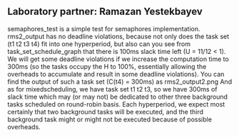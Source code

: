 ## Laboratory partner: Ramazan Yestekbayev

semaphores_test is a simple test for semaphores implementation. rms2_output has no deadline violations, because not only does the task set (t1 t2 t3 t4) fit into one hyperperiod, but also can you see from task_set_schedule_graph that there is 100ms slack time left (U = 11/12 < 1). We will get some deadline violations if we increase the computation time to 300ms (so the tasks occupy the H to 100%, essentially allowing the overheads to accumulate and result in some deadline violations). You can find the output of such a task set (C(t4) = 300ms) as rms2_output2.png And as for mixedscheduling, we have task set t1 t2 t3, so we have 300ms of slack time which may (or may not) be dedicated to other three background tasks scheduled on round-robin basis. Each hyperperiod, we expect most certainly that two background tasks will be executed, and the third background task might or might not be executed because of possible overheads.
